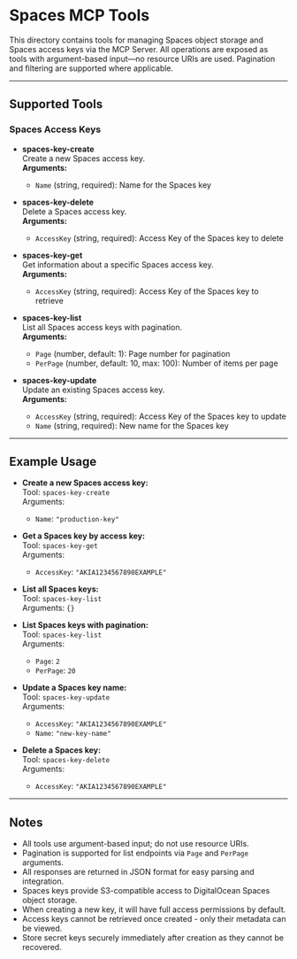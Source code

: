 # Spaces MCP Tools

This directory contains tools for managing Spaces object storage and Spaces access keys via the MCP Server. All operations are exposed as tools with argument-based input—no resource URIs are used. Pagination and filtering are supported where applicable.

---

## Supported Tools

### Spaces Access Keys

- **spaces-key-create**  
  Create a new Spaces access key.  
  **Arguments:**
    - `Name` (string, required): Name for the Spaces key

- **spaces-key-delete**  
  Delete a Spaces access key.  
  **Arguments:**
    - `AccessKey` (string, required): Access Key of the Spaces key to delete

- **spaces-key-get**  
  Get information about a specific Spaces access key.  
  **Arguments:**
    - `AccessKey` (string, required): Access Key of the Spaces key to retrieve

- **spaces-key-list**  
  List all Spaces access keys with pagination.  
  **Arguments:**
    - `Page` (number, default: 1): Page number for pagination
    - `PerPage` (number, default: 10, max: 100): Number of items per page

- **spaces-key-update**  
  Update an existing Spaces access key.  
  **Arguments:**
    - `AccessKey` (string, required): Access Key of the Spaces key to update
    - `Name` (string, required): New name for the Spaces key

---

## Example Usage

- **Create a new Spaces access key:**  
  Tool: `spaces-key-create`  
  Arguments:
    - `Name`: `"production-key"`

- **Get a Spaces key by access key:**  
  Tool: `spaces-key-get`  
  Arguments:
    - `AccessKey`: `"AKIA1234567890EXAMPLE"`

- **List all Spaces keys:**  
  Tool: `spaces-key-list`  
  Arguments: `{}`

- **List Spaces keys with pagination:**  
  Tool: `spaces-key-list`  
  Arguments:
    - `Page`: `2`
    - `PerPage`: `20`

- **Update a Spaces key name:**  
  Tool: `spaces-key-update`  
  Arguments:
    - `AccessKey`: `"AKIA1234567890EXAMPLE"`
    - `Name`: `"new-key-name"`

- **Delete a Spaces key:**  
  Tool: `spaces-key-delete`  
  Arguments:
    - `AccessKey`: `"AKIA1234567890EXAMPLE"`

---

## Notes

- All tools use argument-based input; do not use resource URIs.
- Pagination is supported for list endpoints via `Page` and `PerPage` arguments.
- All responses are returned in JSON format for easy parsing and integration.
- Spaces keys provide S3-compatible access to DigitalOcean Spaces object storage.
- When creating a new key, it will have full access permissions by default.
- Access keys cannot be retrieved once created - only their metadata can be viewed.
- Store secret keys securely immediately after creation as they cannot be recovered.
